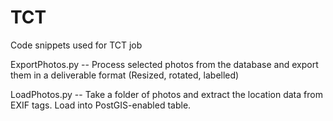 TCT
===

Code snippets used for TCT job

ExportPhotos.py   --  Process selected photos from the database and export them in a deliverable format (Resized, rotated, labelled)

LoadPhotos.py  --  Take a folder of photos and extract the location data from EXIF tags. Load into PostGIS-enabled table.


